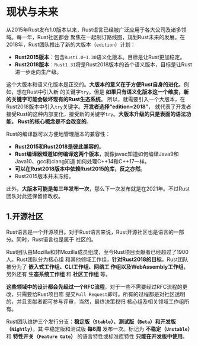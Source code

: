 现状与未来
================================================================================
从2015年Rust发布1.0版本以来，Rust语言已经被广泛应用于各大公司及诸多领域。每一年，Rust社区都会
聚焦在一起制订路线图，规划Rust未来的发展。在2018年，Rust团队推出了新的大版本（`edition`）计划：
+ **Rust2015版本**：包含`Rust1.0~1.30`语义化版本。目标是让Rust更加稳定。
+ **Rust2018版本**：`Rust1.31`将是Rust2018版本的首个语义版本，目标是让Rust进一步走向生产级。

这个大版本和语义化版本是正交的。**大版本的意义在于方便Rust自身的进化**。例如，想在Rust中引入新
的关键字`try`，但是 **如果只有语义化版本这一个维度，新的关键字可能会破坏现有的Rust生态系统**。
所以，就需要引入一个大版本，在Rust2018版本中引入`try`关键字。**开发者选择“edition=2018”**，
就代表了开发者接受Rust的这种内部变化，接受新的关键字`try`。**大版本升级的只是表面的语法功能，
Rust的核心概念是不会改变的**。

Rust的编译器可以方便地管理版本的兼容性：
+ **Rust2015和Rust2018是彼此兼容的**。
+ **Rust编译器知道如何编译这两个版本**，就像javac知道如何编译Java9和Java10、gcc和clang知道
如何处理C++14和C++17一样。
+ **可以在Rust2018版本中依赖Rust2015的库，反之亦然**。
+ Rust2015版本并未冻结。

此外，**大版本可能是每三年发布一次**，那么下一次发布就是在2021年。不过Rust团队对此还保留修改权。

## 1.开源社区
Rust语言是一个开源项目。对于Rust语言来说，Rust开源社区也是语言的一部分。同时，Rust语言也是属于
社区的。

Rust团队由Mozilla和非Mozilla成员组成，至今Rust项目贡献者已经超过了1900人。Rust团队分为核心组
和其他领域工作组，**针对Rust2018的目标**，Rust团队被分为了 **嵌入式工作组、CLI工作组、网络工
作组以及WebAssembly工作组**，另外还有 **生态系统工作组** 和 **社区工作组** 等。

**这些领域中的设计都会先经过一个RFC流程**，对于一些不需要经过RFC流程的更改，只需要给Rust项目库
提交`Pull Request`即可。所有的过程都是对社区透明的，并且贡献者都可参与评审，当然，最终决策权归
核心组及相关领域工作组所有。

Rust团队维护三个发行分支：**稳定版（`Stable`）、测试版（`Beta`）和开发版（`Nightly`）**。其
中稳定版和测试版 **每6周** 发布一次。标记为 **不稳定（`Unstable`）** 和 **特性开关（`Feature Gate`）**
的语言特性或标准库特性 **只能在开发版中使用**。
